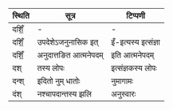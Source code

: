 | स्थिति | सूत्र | टिप्पणी |
| ----- | ------- | ------ |
| दशिँ॒ | - | - |
| दशिँ॒ | उपदेशेऽजनुनासिक इत् | इँ-इत्यस्य इत्संज्ञा |
| दशिँ॒ | अनुदात्तङित आत्मनेपदम् | इति आत्मनेपदम् |
| दश् | तस्य लोपः | इत्संज्ञकस्य लोपः |
| दन्श् | इदितो नुम् धातोः | नुमागामः |
| दंश् | नश्चापदान्तस्य झलि | अनुस्वारः |
